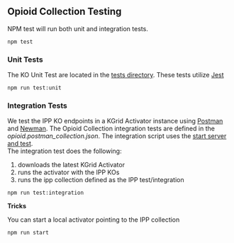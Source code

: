 ## Opioid Collection Testing

NPM test will run both unit and integration tests.

```
npm test
```

### Unit Tests

The KO Unit Test are located in the [tests directory](./tests).  These tests utilize
[Jest](https://jestjs.io/) 

```
npm run test:unit
```

### Integration Tests
We test the IPP KO endpoints in a KGrid Activator instance using [Postman](https://www.getpostman.com/) and
[Newman](https://www.npmjs.com/package/newman). The Opioid Collection integration tests are defined in the 
_opioid.postman_collection.json_. The integration script uses the 
[start server and test](https://www.npmjs.com/package/start-server-and-test).  
The integration test does the following:

1. downloads the latest KGrid Activator
1. runs the activator with the IPP KOs
1. runs the ipp collection defined as the IPP test/integration 
 
```
npm run test:integration
```

**Tricks**

You can start a local activator pointing to the IPP collection 
```
npm run start
```

